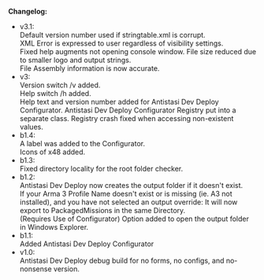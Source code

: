**Changelog:**
* v3.1:<br/>
Default version number used if stringtable.xml is corrupt.<br/>
XML Error is expressed to user regardless of visibility settings.<br/>
Fixed help augments not opening console window.
File size reduced due to smaller logo and output strings.<br/>
File Assembly information is now accurate.<br/>
* v3:<br/>
Version switch /v added.<br/>
Help switch /h added.<br/>
Help text and version number added for Antistasi Dev Deploy Configurator. Antistasi Dev Deploy Configurator Registry put into a separate class. Registry crash fixed when accessing non-existent values.<br/>
* b1.4:<br/>
A label was added to the Configurator.<br/>
Icons of x48 added.<br/>
* b1.3:<br/>
Fixed directory locality for the root folder checker.<br/>
* b1.2:<br/>
Antistasi Dev Deploy now creates the output folder if it doesn't exist.<br/>
If your Arma 3 Profile Name doesn't exist or is missing (ie. A3 not installed), and you have not selected an output override: It will now export to PackagedMissions in the same Directory.<br/>
(Requires Use of Configurator) Option added to open the output folder in Windows Explorer.<br/>
* b1.1:<br/>
Added Antistasi Dev Deploy Configurator<br/>
* v1.0:<br/>
Antistasi Dev Deploy debug build for no forms, no configs, and no-nonsense version.<br/>
